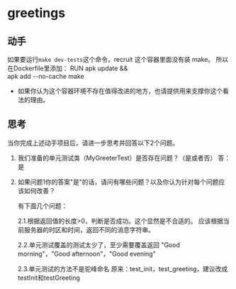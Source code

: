 # greetings


动手
----

如果要运行`make dev-tests`这个命令，recruit 这个容器里面没有装 make。
所以在Dockerfile里添加：
RUN apk update && \
apk add --no-cache make

- 如果你认为这个容器环境不存在值得改进的地方，也请提供用来支撑你这个看法的理由。

思考
----

当你完成上述动手项目后，请进一步思考并回答以下2个问题。

1. 我们准备的单元测试类（MyGreeterTest）是否存在问题？（是或者否）
   答：是

2. 如果问题1你的答案"是"的话，请问有哪些问题？以及你认为针对每个问题应该如何改善？

   有下面几个问题：
   
   2.1.根据返回值的长度>0，判断是否成功。这个显然是不合适的。 应该根据当前服务器的时区和时间，返回不同的消息字符串。
   
   2.2.单元测试覆盖的测试太少了，至少需要覆盖返回 "Good morning"，"Good afternoon"，"Good evening"
   
   2.3.单元测试的方法不是驼峰命名
   原来：test_init，test_greeting，建议改成testInit和testGreeting
